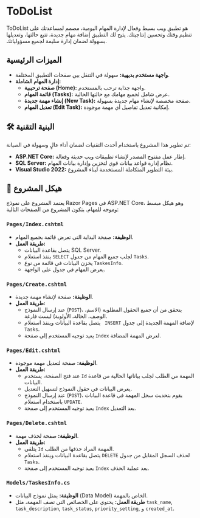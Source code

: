 # ToDoList

ToDoList هو تطبيق ويب بسيط وفعال لإدارة المهام اليومية، مصمم لمساعدتك على تنظيم وقتك وتحسين إنتاجيتك. يتيح لك التطبيق إضافة مهام جديدة، تتبع حالتها، وتعديلها بسهولة لضمان إدارة سليمة لجميع مسؤولياتك.

##  الميزات الرئيسية
- **واجهة مستخدم بديهية:** سهولة في التنقل بين صفحات التطبيق المختلفة.
- **إدارة المهام الشاملة:**
    - **صفحة ترحيبية (Home):** واجهة جذابة ترحب بالمستخدم.
    - **قائمة المهام (Tasks):** عرض شامل لجميع مهامك مع حالتها الحالية.
    - **إنشاء مهمة جديدة (New Task):** صفحة مخصصة لإنشاء مهام جديدة بسهولة.
    - **تعديل المهام (Edit Task):** إمكانية تعديل تفاصيل أي مهمة موجودة.

## 🛠️ البنية التقنية
تم تطوير هذا المشروع باستخدام أحدث التقنيات لضمان أداء عالٍ وسهولة في الصيانة:

- **ASP.NET Core:** إطار عمل مفتوح المصدر لإنشاء تطبيقات ويب حديثة وفعالة.
- **SQL Server:** نظام إدارة قواعد بيانات قوي لتخزين وإدارة بيانات المهام.
- **Visual Studio 2022:** بيئة التطوير المتكاملة المستخدمة لبناء المشروع.


## 📁 هيكل المشروع
يعتمد المشروع على نموذج Razor Pages في ASP.NET Core، وهو هيكل مبسط وموجه للمهام. يتكون المشروع من الصفحات التالية:

### `Pages/Index.cshtml`
- **الوظيفة:** صفحة البداية التي تعرض قائمة بجميع المهام.
- **طريقة العمل:**
    - يتصل بقاعدة البيانات SQL Server.
    - ينفذ استعلام `SELECT` لجلب جميع المهام من جدول `Tasks`.
    - يخزن البيانات في قائمة من نوع `TaskesInfo`.
    - يعرض المهام في جدول على الواجهة.

### `Pages/Create.cshtml`
- **الوظيفة:** صفحة لإنشاء مهمة جديدة.
- **طريقة العمل:**
    - عند إرسال النموذج (`POST`)، يتحقق من أن جميع الحقول المطلوبة (الاسم، الوصف، الحالة، الأولوية) ليست فارغة.
    - يتصل بقاعدة البيانات وينفذ استعلام ` INSERT` لإضافة المهمة الجديدة إلى جدول `Tasks`.
    - يعيد توجيه المستخدم إلى صفحة `Index` لعرض المهمة المضافة.

### `Pages/Edit.cshtml`
- **الوظيفة:** صفحة لتعديل مهمة موجودة.
- **طريقة العمل:**
    - عند فتح الصفحة، يستخدم `Id` المهمة من الطلب لجلب بياناتها الحالية من قاعدة البيانات.
    - يعرض البيانات في حقول النموذج لتسهيل التعديل.
    - عند إرسال النموذج (`POST`)، يقوم بتحديث سجل المهمة في قاعدة البيانات باستخدام استعلام `UPDATE`.
    - يعيد توجيه المستخدم إلى صفحة `Index` بعد التعديل.

### `Pages/Delete.cshtml`
- **الوظيفة:** صفحة لحذف مهمة.
- **طريقة العمل:**
    - يتلقى `Id` المهمة المراد حذفها من الطلب.
    - يتصل بقاعدة البيانات وينفذ استعلام `DELETE` لحذف السجل المقابل من جدول `Tasks`.
    - يعيد توجيه المستخدم إلى صفحة `Index` بعد عملية الحذف.

### `Models/TaskesInfo.cs`
- **الوظيفة:** يمثل نموذج البيانات (Data Model) الخاص بالمهمة.
- **طريقة العمل:** يحتوي على الخصائص التي تصف المهمة، مثل `task_name`, `task_description`, `task_status`, `priority_setting`, و `created_at`.
